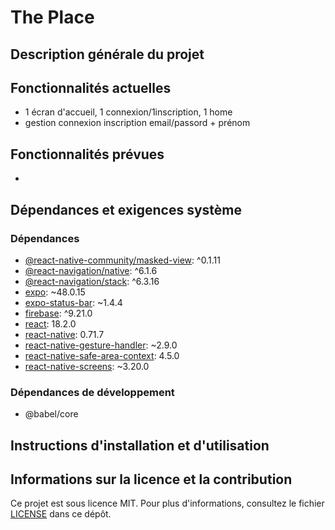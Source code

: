 # The Place

## Description générale du projet

## Fonctionnalités actuelles

- 1 écran d'accueil, 1 connexion/1inscription, 1 home
- gestion connexion inscription email/passord + prénom

## Fonctionnalités prévues

-

## Dépendances et exigences système

### Dépendances

- [@react-native-community/masked-view](https://www.npmjs.com/package/@react-native-community/masked-view): ^0.1.11
- [@react-navigation/native](https://www.npmjs.com/package/@react-navigation/native): ^6.1.6
- [@react-navigation/stack](https://www.npmjs.com/package/@react-navigation/stack): ^6.3.16
- [expo](https://www.npmjs.com/package/expo): ~48.0.15
- [expo-status-bar](https://www.npmjs.com/package/expo-status-bar): ~1.4.4
- [firebase](https://www.npmjs.com/package/firebase): ^9.21.0
- [react](https://www.npmjs.com/package/react): 18.2.0
- [react-native](https://www.npmjs.com/package/react-native): 0.71.7
- [react-native-gesture-handler](https://www.npmjs.com/package/react-native-gesture-handler): ~2.9.0
- [react-native-safe-area-context](https://www.npmjs.com/package/react-native-safe-area-context): 4.5.0
- [react-native-screens](https://www.npmjs.com/package/react-native-screens): ~3.20.0

### Dépendances de développement

- @babel/core

## Instructions d'installation et d'utilisation

## Informations sur la licence et la contribution

Ce projet est sous licence MIT. Pour plus d'informations, consultez le fichier [LICENSE](LICENSE) dans ce dépôt.
